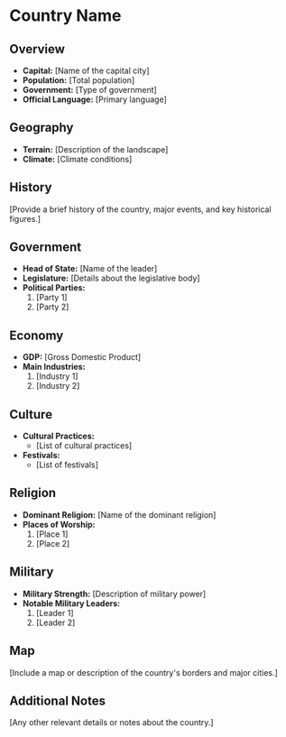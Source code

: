 # Country Name

## Overview
- **Capital:** [Name of the capital city]
- **Population:** [Total population]
- **Government:** [Type of government]
- **Official Language:** [Primary language]

## Geography
- **Terrain:** [Description of the landscape]
- **Climate:** [Climate conditions]

## History
[Provide a brief history of the country, major events, and key historical figures.]

## Government
- **Head of State:** [Name of the leader]
- **Legislature:** [Details about the legislative body]
- **Political Parties:**
  1. [Party 1]
  2. [Party 2]

## Economy
- **GDP:** [Gross Domestic Product]
- **Main Industries:**
  1. [Industry 1]
  2. [Industry 2]

## Culture
- **Cultural Practices:**
  - [List of cultural practices]
- **Festivals:**
  - [List of festivals]

## Religion
- **Dominant Religion:** [Name of the dominant religion]
- **Places of Worship:**
  1. [Place 1]
  2. [Place 2]

## Military
- **Military Strength:** [Description of military power]
- **Notable Military Leaders:**
  1. [Leader 1]
  2. [Leader 2]

## Map
[Include a map or description of the country's borders and major cities.]

## Additional Notes
[Any other relevant details or notes about the country.]
